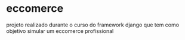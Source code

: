 # eccomerce
projeto realizado durante o curso do framework django que tem como objetivo simular um eccomerce profissional 
